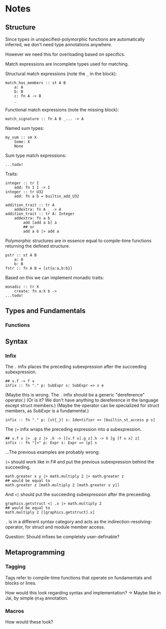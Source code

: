 # Notes

## Structure

Since types in unspecified-polymorphic functions are automatically inferred, we don't need type annotations anywhere.

However we need this for overloading based on specifics.

Match expressions are incomplete types used for matching.

Structural match expressions (note the `_` in the block):

    match_has_members :: st A B
        a: A
        b: B
        c: fn A -> B
        _

Functional match expressions (note the missing block):

    match_signature :: fn A B _... -> A

Named sum types:

    my_sum :: sm X
        Some: X
        None

Sum type match expressions:

    ...todo!

Traits:

    integer :: tr I
        add: fn I I -> I
    integer :: tr U32
        add: fn a b = builtin_add_U32

    addition_trait :: tr A
        addextra: fn A _ -> A
    addition_trait :: tr A: Integer
        addextra: fn a b
            add [add a b] a
            ## or
            add a b |> add a

Polymorphic structures are in essence equal to compile-time functions returning the defined structure.

    pstr :: st A B
        a: A
        b: B
    fstr :: fn A B = [st{a:a,b:b}]

Based on this we can implement monadic traits:

    monadic :: tr X
        create: fn a:X b ->
    ...todo!

## Types and Fundamentals

### Functions

## Syntax

### Infix

The `.` infix places the preceding subexpression after the succeeding subexpression.

    ## v.f -> f v
    infix :: fn "." p: SubExpr s: SubExpr => s e

(Maybe this is wrong. The `.` infix should be a generic "dereference" operator.)
(Or is it? We don't have anything to dereference in the language except struct members.)
(Maybe the operator can be specialized for struct members, as SubExpr is a fundamental.)

    infix :: fn "." p: [st{_}] s: Identifier => [builtin_st_access p s]

The `|>` infix wraps the preceding expression into a subexpression.

    ## v.f x |> .g z |> .h -> [[v.f x].g z].h -> h [g [f v x] z]
    infix :: fn "|>" p: Expr s: Expr => [p] s

...The previous examples are probably wrong:

`|>` should work like in F# and put the previous subexpression behind the succeeding.

    math.greater x y |> math.multiply 2 |> math.greater z
    ## would be equal to
    math.greater z [math.multiply 2 [math.greater x y]]

And `<|` should put the succeeding subexpression after the preceeding.

    graphics.getstruct <| .x |> math.multiply 2
    ## would be equal to
    math.multiply 2 [[graphics.getstruct].x]

`.` is in a different syntax category and acts as the indirection-resolving-operator, for struct and module member access.

Question: Should infixes be completely user-definable?

## Metaprogramming

### Tagging

Tags refer to compile-time functions that operate on fundamentals and blocks or lines.

How would this look regarding syntax and implementation?
-> Maybe like in Jai, by simple `@tag` annotation.

### Macros

How would these look?
